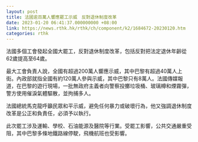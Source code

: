 ```yaml
---
layout: post
title: 法國逾百萬人響應罷工示威　反對退休制度改革
date: 2023-01-20 06:41:37.000000000 +08:00
link: https://news.rthk.hk/rthk/ch/component/k2/1684672-20230120.htm
categories: rthk
---
```


法國多個工會發起全國大罷工，反對退休制度改革，包括反對把法定退休年齡從62歲提高至64歲。

最大工會負責人說，全國有超過200萬人響應示威，其中巴黎有超過40萬人上街。內政部就指全國有約120萬人參與示威，其中巴黎只有8萬人。法國傳媒報道，在巴黎的遊行現場，一批無政府主義者向警察投擲垃圾桶、玻璃樽和煙霧彈，警方使用催淚氣體驅散，並拘捕多人。

法國總統馬克龍呼籲民眾和平示威，避免任何暴力或破壞行為，他又強調退休制度改革是公正和負責任，必須予以執行。

此次罷工涉及運輸、學校、石油能源及醫院等行業。受罷工影響，公共交通嚴重受阻，其中巴黎多條地鐵路線停駛，飛機航班也受影響。
